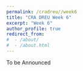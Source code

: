 ```yaml
---
permalink: /cradreu//week6
title: "CRA DREU Week 6"
excerpt: "Week 6"
author_profile: true
redirect_from: 
#  - /about/
#  - /about.html
---
```

To be Announced